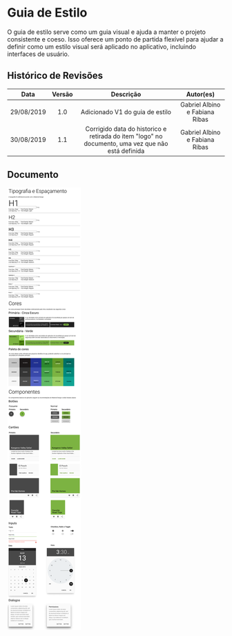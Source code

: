 # Guia de Estilo

O guia de estilo serve como um guia visual e ajuda a manter o projeto consistente e coeso. Isso oferece um ponto de partida flexível para ajudar a definir como um estilo visual será aplicado no aplicativo, incluindo interfaces de usuário.

## Histórico de Revisões

|    Data    | Versão |                                             Descrição                                             |           Autor(es)            |
| :--------: | :----: | :-----------------------------------------------------------------------------------------------: | :----------------------------: |
| 29/08/2019 |  1.0   |                                  Adicionado V1 do guia de estilo                                  | Gabriel Albino e Fabiana Ribas |
| 30/08/2019 |  1.1   | Corrigido data do historico e retirada do item "logo" no documento, uma vez que não está definida | Gabriel Albino e Fabiana Ribas |

## Documento

<img src="../../../assets/styleguide.png" alt="Style Guide">
